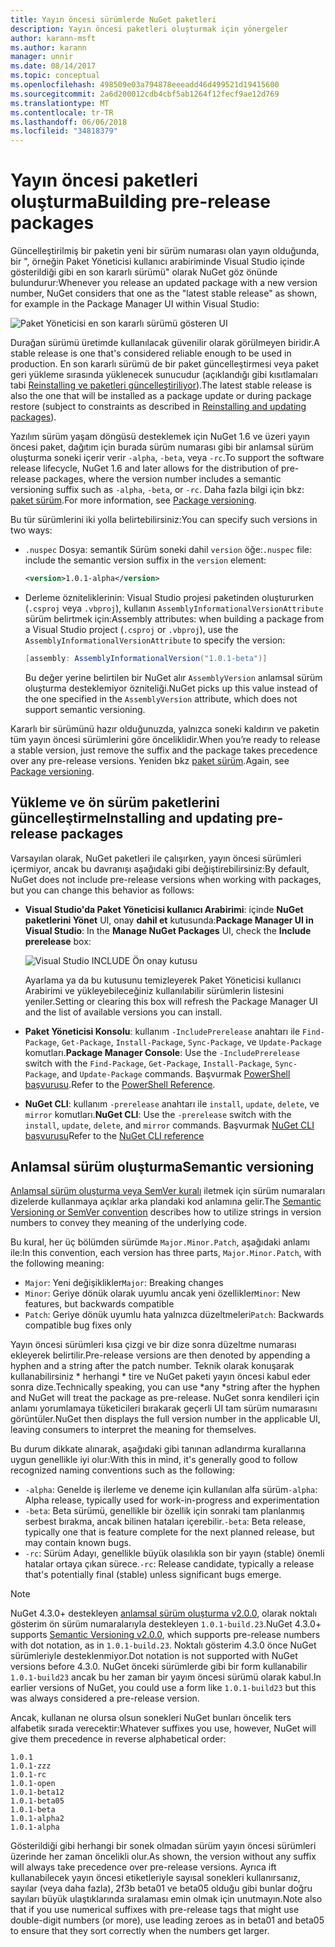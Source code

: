```yaml
---
title: Yayın öncesi sürümlerde NuGet paketleri
description: Yayın öncesi paketleri oluşturmak için yönergeler
author: karann-msft
ms.author: karann
manager: unnir
ms.date: 08/14/2017
ms.topic: conceptual
ms.openlocfilehash: 498509e03a794878eeeadd46d499521d19415600
ms.sourcegitcommit: 2a6d200012cdb4cbf5ab1264f12fecf9ae12d769
ms.translationtype: MT
ms.contentlocale: tr-TR
ms.lasthandoff: 06/06/2018
ms.locfileid: "34818379"
---
```

# <a name="building-pre-release-packages"></a><span data-ttu-id="99261-103">Yayın öncesi paketleri oluşturma</span><span class="sxs-lookup"><span data-stu-id="99261-103">Building pre-release packages</span></span>

<span data-ttu-id="99261-104">Güncelleştirilmiş bir paketin yeni bir sürüm numarası olan yayın olduğunda, bir ", örneğin Paket Yöneticisi kullanıcı arabiriminde Visual Studio içinde gösterildiği gibi en son kararlı sürümü" olarak NuGet göz önünde bulundurur:</span><span class="sxs-lookup"><span data-stu-id="99261-104">Whenever you release an updated package with a new version number, NuGet considers that one as the "latest stable release" as shown, for example in the Package Manager UI within Visual Studio:</span></span>

![Paket Yöneticisi en son kararlı sürümü gösteren UI](media/Prerelease_01-LatestStable.png)

<span data-ttu-id="99261-106">Durağan sürümü üretimde kullanılacak güvenilir olarak görülmeyen biridir.</span><span class="sxs-lookup"><span data-stu-id="99261-106">A stable release is one that's considered reliable enough to be used in production.</span></span> <span data-ttu-id="99261-107">En son kararlı sürümü de bir paket güncelleştirmesi veya paket geri yükleme sırasında yüklenecek sunucudur (açıklandığı gibi kısıtlamaları tabi [Reinstalling ve paketleri güncelleştiriliyor](../consume-packages/reinstalling-and-updating-packages.md)).</span><span class="sxs-lookup"><span data-stu-id="99261-107">The latest stable release is also the one that will be installed as a package update or during package restore (subject to constraints as described in [Reinstalling and updating packages](../consume-packages/reinstalling-and-updating-packages.md)).</span></span>

<span data-ttu-id="99261-108">Yazılım sürüm yaşam döngüsü desteklemek için NuGet 1.6 ve üzeri yayın öncesi paket, dağıtım için burada sürüm numarası gibi bir anlamsal sürüm oluşturma soneki içerir verir `-alpha`, `-beta`, veya `-rc`.</span><span class="sxs-lookup"><span data-stu-id="99261-108">To support the software release lifecycle, NuGet 1.6 and later allows for the distribution of pre-release packages, where the version number includes a semantic versioning suffix such as `-alpha`, `-beta`, or `-rc`.</span></span> <span data-ttu-id="99261-109">Daha fazla bilgi için bkz: [paket sürüm](../reference/package-versioning.md#pre-release-versions).</span><span class="sxs-lookup"><span data-stu-id="99261-109">For more information, see [Package versioning](../reference/package-versioning.md#pre-release-versions).</span></span>

<span data-ttu-id="99261-110">Bu tür sürümlerini iki yolla belirtebilirsiniz:</span><span class="sxs-lookup"><span data-stu-id="99261-110">You can specify such versions in two ways:</span></span>

- <span data-ttu-id="99261-111">`.nuspec` Dosya: semantik Sürüm soneki dahil `version` öğe:</span><span class="sxs-lookup"><span data-stu-id="99261-111">`.nuspec` file: include the semantic version suffix in the `version` element:</span></span>

    ```xml
    <version>1.0.1-alpha</version>
    ```

- <span data-ttu-id="99261-112">Derleme özniteliklerinin: Visual Studio projesi paketinden oluştururken (`.csproj` veya `.vbproj`), kullanın `AssemblyInformationalVersionAttribute` sürüm belirtmek için:</span><span class="sxs-lookup"><span data-stu-id="99261-112">Assembly attributes: when building a package from a Visual Studio project (`.csproj` or `.vbproj`), use the `AssemblyInformationalVersionAttribute` to specify the version:</span></span>

    ```cs
    [assembly: AssemblyInformationalVersion("1.0.1-beta")]
    ```

    <span data-ttu-id="99261-113">Bu değer yerine belirtilen bir NuGet alır `AssemblyVersion` anlamsal sürüm oluşturma desteklemiyor özniteliği.</span><span class="sxs-lookup"><span data-stu-id="99261-113">NuGet picks up this value instead of the one specified in the `AssemblyVersion` attribute, which does not support semantic versioning.</span></span>

<span data-ttu-id="99261-114">Kararlı bir sürümünü hazır olduğunuzda, yalnızca soneki kaldırın ve paketin tüm yayın öncesi sürümlerini göre önceliklidir.</span><span class="sxs-lookup"><span data-stu-id="99261-114">When you’re ready to release a stable version, just remove the suffix and the package takes precedence over any pre-release versions.</span></span> <span data-ttu-id="99261-115">Yeniden bkz [paket sürüm](../reference/package-versioning.md#pre-release-versions).</span><span class="sxs-lookup"><span data-stu-id="99261-115">Again, see [Package versioning](../reference/package-versioning.md#pre-release-versions).</span></span>

## <a name="installing-and-updating-pre-release-packages"></a><span data-ttu-id="99261-116">Yükleme ve ön sürüm paketlerini güncelleştirme</span><span class="sxs-lookup"><span data-stu-id="99261-116">Installing and updating pre-release packages</span></span>

<span data-ttu-id="99261-117">Varsayılan olarak, NuGet paketleri ile çalışırken, yayın öncesi sürümleri içermiyor, ancak bu davranışı aşağıdaki gibi değiştirebilirsiniz:</span><span class="sxs-lookup"><span data-stu-id="99261-117">By default, NuGet does not include pre-release versions when working with packages, but you can change this behavior as follows:</span></span>

- <span data-ttu-id="99261-118">**Visual Studio'da Paket Yöneticisi kullanıcı Arabirimi**: içinde **NuGet paketlerini Yönet** UI, onay **dahil et** kutusunda:</span><span class="sxs-lookup"><span data-stu-id="99261-118">**Package Manager UI in Visual Studio**: In the **Manage NuGet Packages** UI, check the **Include prerelease** box:</span></span>

    ![Visual Studio INCLUDE Ön onay kutusu](media/Prerelease_02-CheckPrerelease.png)

    <span data-ttu-id="99261-120">Ayarlama ya da bu kutusunu temizleyerek Paket Yöneticisi kullanıcı Arabirimi ve yükleyebileceğiniz kullanılabilir sürümlerin listesini yeniler.</span><span class="sxs-lookup"><span data-stu-id="99261-120">Setting or clearing this box will refresh the Package Manager UI and the list of available versions you can install.</span></span>

- <span data-ttu-id="99261-121">**Paket Yöneticisi Konsolu**: kullanım `-IncludePrerelease` anahtarı ile `Find-Package`, `Get-Package`, `Install-Package`, `Sync-Package`, ve `Update-Package` komutları.</span><span class="sxs-lookup"><span data-stu-id="99261-121">**Package Manager Console**: Use the `-IncludePrerelease` switch with the `Find-Package`, `Get-Package`, `Install-Package`, `Sync-Package`, and `Update-Package` commands.</span></span> <span data-ttu-id="99261-122">Başvurmak [PowerShell başvurusu](../tools/powershell-reference.md).</span><span class="sxs-lookup"><span data-stu-id="99261-122">Refer to the [PowerShell Reference](../tools/powershell-reference.md).</span></span>

- <span data-ttu-id="99261-123">**NuGet CLI**: kullanım `-prerelease` anahtarı ile `install`, `update`, `delete`, ve `mirror` komutları.</span><span class="sxs-lookup"><span data-stu-id="99261-123">**NuGet CLI**: Use the `-prerelease` switch with the `install`, `update`, `delete`, and `mirror` commands.</span></span> <span data-ttu-id="99261-124">Başvurmak [NuGet CLI başvurusu](../tools/nuget-exe-cli-reference.md)</span><span class="sxs-lookup"><span data-stu-id="99261-124">Refer to the [NuGet CLI reference](../tools/nuget-exe-cli-reference.md)</span></span>

## <a name="semantic-versioning"></a><span data-ttu-id="99261-125">Anlamsal sürüm oluşturma</span><span class="sxs-lookup"><span data-stu-id="99261-125">Semantic versioning</span></span>

<span data-ttu-id="99261-126">[Anlamsal sürüm oluşturma veya SemVer kuralı](http://semver.org/spec/v1.0.0.html) iletmek için sürüm numaraları dizelerde kullanmaya açıklar arka plandaki kod anlamına gelir.</span><span class="sxs-lookup"><span data-stu-id="99261-126">The [Semantic Versioning or SemVer convention](http://semver.org/spec/v1.0.0.html) describes how to utilize strings in version numbers to convey they meaning of the underlying code.</span></span>

<span data-ttu-id="99261-127">Bu kural, her üç bölümden sürümde `Major.Minor.Patch`, aşağıdaki anlamı ile:</span><span class="sxs-lookup"><span data-stu-id="99261-127">In this convention, each version has three parts, `Major.Minor.Patch`, with the following meaning:</span></span>

- <span data-ttu-id="99261-128">`Major`: Yeni değişiklikler</span><span class="sxs-lookup"><span data-stu-id="99261-128">`Major`: Breaking changes</span></span>
- <span data-ttu-id="99261-129">`Minor`: Geriye dönük olarak uyumlu ancak yeni özellikler</span><span class="sxs-lookup"><span data-stu-id="99261-129">`Minor`: New features, but backwards compatible</span></span>
- <span data-ttu-id="99261-130">`Patch`: Geriye dönük uyumlu hata yalnızca düzeltmeleri</span><span class="sxs-lookup"><span data-stu-id="99261-130">`Patch`: Backwards compatible bug fixes only</span></span>

<span data-ttu-id="99261-131">Yayın öncesi sürümleri kısa çizgi ve bir dize sonra düzeltme numarası ekleyerek belirtilir.</span><span class="sxs-lookup"><span data-stu-id="99261-131">Pre-release versions are then denoted by appending a hyphen and a string after the patch number.</span></span> <span data-ttu-id="99261-132">Teknik olarak konuşarak kullanabilirsiniz * herhangi * tire ve NuGet paketi yayın öncesi kabul eder sonra dize.</span><span class="sxs-lookup"><span data-stu-id="99261-132">Technically speaking, you can use *any *string after the hyphen and NuGet will treat the package as pre-release.</span></span> <span data-ttu-id="99261-133">NuGet sonra kendileri için anlamı yorumlamaya tüketicileri bırakarak geçerli UI tam sürüm numarasını görüntüler.</span><span class="sxs-lookup"><span data-stu-id="99261-133">NuGet then displays the full version number in the applicable UI, leaving consumers to interpret the meaning for themselves.</span></span>

<span data-ttu-id="99261-134">Bu durum dikkate alınarak, aşağıdaki gibi tanınan adlandırma kurallarına uygun genellikle iyi olur:</span><span class="sxs-lookup"><span data-stu-id="99261-134">With this in mind, it's generally good to follow recognized naming conventions such as the following:</span></span>

- <span data-ttu-id="99261-135">`-alpha`: Genelde iş ilerleme ve deneme için kullanılan alfa sürüm</span><span class="sxs-lookup"><span data-stu-id="99261-135">`-alpha`: Alpha release, typically used for work-in-progress and experimentation</span></span>
- <span data-ttu-id="99261-136">`-beta`: Beta sürümü, genellikle bir özellik için sonraki tam planlanmış serbest bırakma, ancak bilinen hataları içerebilir.</span><span class="sxs-lookup"><span data-stu-id="99261-136">`-beta`: Beta release, typically one that is feature complete for the next planned release, but may contain known bugs.</span></span>
- <span data-ttu-id="99261-137">`-rc`: Sürüm Adayı, genellikle büyük olasılıkla son bir yayın (stable) önemli hatalar ortaya çıkan sürece.</span><span class="sxs-lookup"><span data-stu-id="99261-137">`-rc`: Release candidate, typically a release that's potentially final (stable) unless significant bugs emerge.</span></span>

> [!Note]
> <span data-ttu-id="99261-138">NuGet 4.3.0+ destekleyen [anlamsal sürüm oluşturma v2.0.0](http://semver.org/spec/v2.0.0.html), olarak noktalı gösterim ön sürüm numaralarıyla destekleyen `1.0.1-build.23`.</span><span class="sxs-lookup"><span data-stu-id="99261-138">NuGet 4.3.0+ supports [Semantic Versioning v2.0.0](http://semver.org/spec/v2.0.0.html), which supports pre-release numbers with dot notation, as in `1.0.1-build.23`.</span></span> <span data-ttu-id="99261-139">Noktalı gösterim 4.3.0 önce NuGet sürümleriyle desteklenmiyor.</span><span class="sxs-lookup"><span data-stu-id="99261-139">Dot notation is not supported with NuGet versions before 4.3.0.</span></span> <span data-ttu-id="99261-140">NuGet önceki sürümlerde gibi bir form kullanabilir `1.0.1-build23` ancak bu her zaman bir yayım öncesi sürümü olarak kabul.</span><span class="sxs-lookup"><span data-stu-id="99261-140">In earlier versions of NuGet, you could use a form like `1.0.1-build23` but this was always considered a pre-release version.</span></span>

<span data-ttu-id="99261-141">Ancak, kullanan ne olursa olsun sonekleri NuGet bunları öncelik ters alfabetik sırada verecektir:</span><span class="sxs-lookup"><span data-stu-id="99261-141">Whatever suffixes you use, however, NuGet will give them precedence in reverse alphabetical order:</span></span>

    1.0.1
    1.0.1-zzz
    1.0.1-rc
    1.0.1-open
    1.0.1-beta12
    1.0.1-beta05
    1.0.1-beta
    1.0.1-alpha2
    1.0.1-alpha

<span data-ttu-id="99261-142">Gösterildiği gibi herhangi bir sonek olmadan sürüm yayın öncesi sürümleri üzerinde her zaman öncelikli olur.</span><span class="sxs-lookup"><span data-stu-id="99261-142">As shown, the version without any suffix will always take precedence over pre-release versions.</span></span> <span data-ttu-id="99261-143">Ayrıca ift kullanabilecek yayın öncesi etiketleriyle sayısal sonekleri kullanırsanız, sayılar (veya daha fazla), 2f3b beta01 ve beta05 olduğu gibi bunlar doğru sayıları büyük ulaştıklarında sıralaması emin olmak için unutmayın.</span><span class="sxs-lookup"><span data-stu-id="99261-143">Note also that if you use numerical suffixes with pre-release tags that might use double-digit numbers (or more), use leading zeroes as in beta01 and beta05 to ensure that they sort correctly when the numbers get larger.</span></span>
